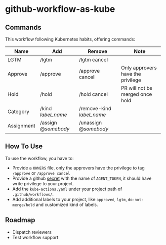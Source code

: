 # github-workflow-as-kube

## Commands

This workflow following Kubernetes habits, offering commands:

| Name | Add | Remove | Note |
| ---- | ----- | ----- | -----|
| LGTM | /lgtm | /lgtm cancel | |
| Approve | /approve | /approve cancel | Only approvers have the privilege |
| Hold | /hold | /hold cancel | PR will not be merged once hold |
| Category | /kind _label_name_ | /remove-kind _label_name_ |
| Assignment | /assign @_somebody_ | /unassign @_somebody_ |

## How To Use

To use the workflow, you have to:

- Provide a `OWNERS` file, only the approvers have the privilege to tag `/approve` or `/approve cancel`
- Provide a github [secret](https://docs.github.com/en/actions/security-guides/using-secrets-in-github-actions) with the name of `AGENT_TOKEN`, it should have write privilege to your project.
- Add the `kube-actions.yaml` under your project path of `.github/workflows/`.
- Add additional labels to your project, like `approved`, `lgtm`, `do-not-merge/hold` and customized kind of labels.

## Roadmap

- Dispatch reviewers
- Test workflow support
